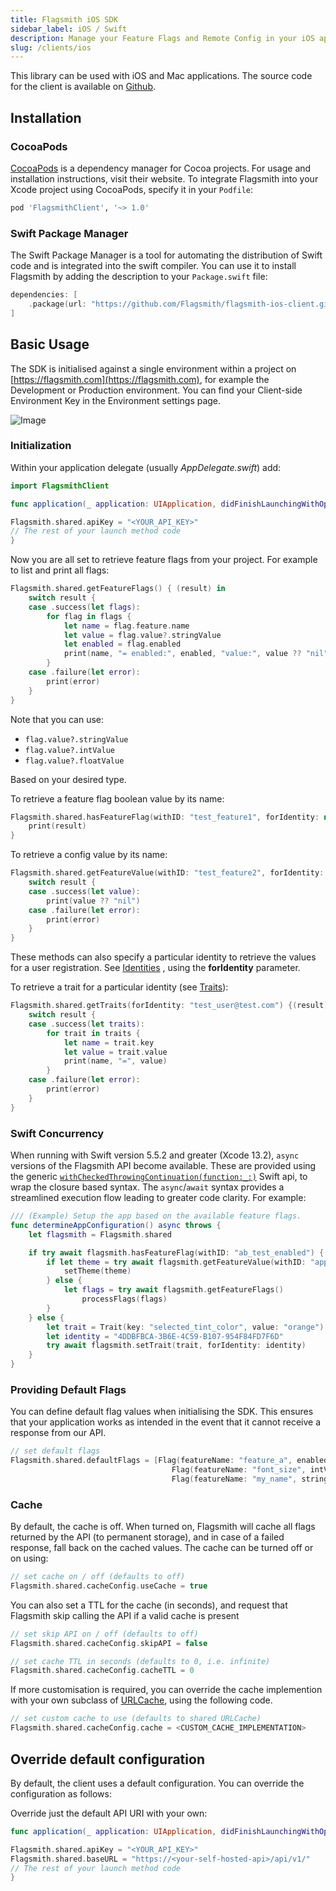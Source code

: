 ```yaml
---
title: Flagsmith iOS SDK
sidebar_label: iOS / Swift
description: Manage your Feature Flags and Remote Config in your iOS applications.
slug: /clients/ios
---
```


This library can be used with iOS and Mac applications. The source code for the client is available on
[Github](https://github.com/flagsmith/flagsmith-ios-client).

## Installation

### CocoaPods

[CocoaPods](https://cocoapods.org) is a dependency manager for Cocoa projects. For usage and installation instructions,
visit their website. To integrate Flagsmith into your Xcode project using CocoaPods, specify it in your `Podfile`:

```ruby
pod 'FlagsmithClient', '~> 1.0'
```

### Swift Package Manager

The Swift Package Manager is a tool for automating the distribution of Swift code and is integrated into the swift
compiler. You can use it to install Flagsmith by adding the description to your `Package.swift` file:

```swift
dependencies: [
    .package(url: "https://github.com/Flagsmith/flagsmith-ios-client.git", from: "1.1.1"),
]
```

## Basic Usage

The SDK is initialised against a single environment within a project on [https://flagsmith.com](https://flagsmith.com),
for example the Development or Production environment. You can find your Client-side Environment Key in the Environment
settings page.

![Image](/img/api-key.png)

### Initialization

Within your application delegate (usually _AppDelegate.swift_) add:

```swift
import FlagsmithClient
```

```swift
func application(_ application: UIApplication, didFinishLaunchingWithOptions launchOptions: [UIApplication.LaunchOptionsKey: Any]?) -> Bool {

Flagsmith.shared.apiKey = "<YOUR_API_KEY>"
// The rest of your launch method code
}
```

Now you are all set to retrieve feature flags from your project. For example to list and print all flags:

```swift
Flagsmith.shared.getFeatureFlags() { (result) in
    switch result {
    case .success(let flags):
        for flag in flags {
            let name = flag.feature.name
            let value = flag.value?.stringValue
            let enabled = flag.enabled
            print(name, "= enabled:", enabled, "value:", value ?? "nil")
        }
    case .failure(let error):
        print(error)
    }
}
```

Note that you can use:

- `flag.value?.stringValue`
- `flag.value?.intValue`
- `flag.value?.floatValue`

Based on your desired type.

To retrieve a feature flag boolean value by its name:

```swift
Flagsmith.shared.hasFeatureFlag(withID: "test_feature1", forIdentity: nil) { (result) in
    print(result)
}
```

To retrieve a config value by its name:

```swift
Flagsmith.shared.getFeatureValue(withID: "test_feature2", forIdentity: nil) { (result) in
    switch result {
    case .success(let value):
        print(value ?? "nil")
    case .failure(let error):
        print(error)
    }
}
```

These methods can also specify a particular identity to retrieve the values for a user registration. See
[Identities](https://docs.flagsmith.com/managing-identities/) , using the **forIdentity** parameter.

To retrieve a trait for a particular identity (see
[Traits](https://docs.flagsmith.com/managing-identities/#identity-traits)):

```swift
Flagsmith.shared.getTraits(forIdentity: "test_user@test.com") {(result) in
    switch result {
    case .success(let traits):
        for trait in traits {
            let name = trait.key
            let value = trait.value
            print(name, "=", value)
        }
    case .failure(let error):
        print(error)
    }
}
```

### Swift Concurrency

When running with Swift version 5.5.2 and greater (Xcode 13.2), `async` versions of the Flagsmith API become available.
These are provided using the generic
[`withCheckedThrowingContinuation(function:_:)`](https://developer.apple.com/documentation/swift/3814989-withcheckedthrowingcontinuation)
Swift api, to wrap the closure based syntax. The `async`/`await` syntax provides a streamlined execution flow leading to
greater code clarity. For example:

```swift
/// (Example) Setup the app based on the available feature flags.
func determineAppConfiguration() async throws {
    let flagsmith = Flagsmith.shared

    if try await flagsmith.hasFeatureFlag(withID: "ab_test_enabled") {
        if let theme = try await flagsmith.getFeatureValue(withID: "app_theme") {
            setTheme(theme)
        } else {
            let flags = try await flagsmith.getFeatureFlags()
                processFlags(flags)
        }
    } else {
        let trait = Trait(key: "selected_tint_color", value: "orange")
        let identity = "4DDBFBCA-3B6E-4C59-B107-954F84FD7F6D"
        try await flagsmith.setTrait(trait, forIdentity: identity)
    }
}
```

### Providing Default Flags

You can define default flag values when initialising the SDK. This ensures that your application works as intended in
the event that it cannot receive a response from our API.

```swift
// set default flags
Flagsmith.shared.defaultFlags = [Flag(featureName: "feature_a", enabled: false),
                                    Flag(featureName: "font_size", intValue:12, enabled: true),
                                    Flag(featureName: "my_name", stringValue:"Testing", enabled: true)]
```

### Cache

By default, the cache is off. When turned on, Flagsmith will cache all flags returned by the API (to permanent storage),
and in case of a failed response, fall back on the cached values. The cache can be turned off or on using:

```swift
// set cache on / off (defaults to off)
Flagsmith.shared.cacheConfig.useCache = true
```

You can also set a TTL for the cache (in seconds), and request that Flagsmith skip calling the API if a valid cache is
present

```swift
// set skip API on / off (defaults to off)
Flagsmith.shared.cacheConfig.skipAPI = false

// set cache TTL in seconds (defaults to 0, i.e. infinite)
Flagsmith.shared.cacheConfig.cacheTTL = 0
```

If more customisation is required, you can override the cache implemention with your own subclass of
[URLCache](https://developer.apple.com/documentation/foundation/urlcache), using the following code.

```swift
// set custom cache to use (defaults to shared URLCache)
Flagsmith.shared.cacheConfig.cache = <CUSTOM_CACHE_IMPLEMENTATION>
```

## Override default configuration

By default, the client uses a default configuration. You can override the configuration as follows:

Override just the default API URI with your own:

```swift
func application(_ application: UIApplication, didFinishLaunchingWithOptions launchOptions: [UIApplication.LaunchOptionsKey: Any]?) -> Bool {

Flagsmith.shared.apiKey = "<YOUR_API_KEY>"
Flagsmith.shared.baseURL = "https://<your-self-hosted-api>/api/v1/"
// The rest of your launch method code
}
```
